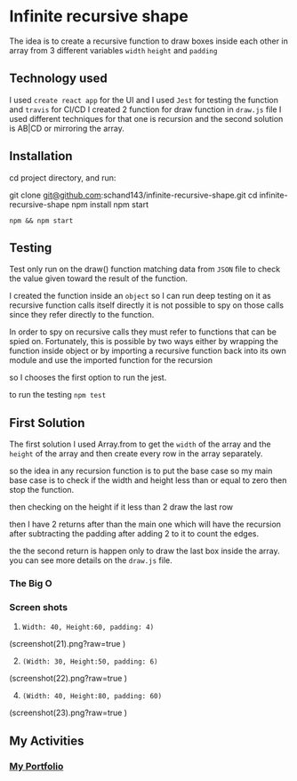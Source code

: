 # Infinite recursive shape

The idea is to create a recursive function to draw boxes inside each other in array from 3 different variables
`width` `height` and `padding`

## Technology used

I used `create react app` for the UI and I used `Jest` for testing the function and `travis` for CI/CD
I created 2 function for draw function in `draw.js` file I used different techniques for that one is recursion and the second solution is AB|CD or mirroring the array.

## Installation

cd project directory, and run:

git clone git@github.com:schand143/infinite-recursive-shape.git
cd infinite-recursive-shape
npm install
npm start

`npm && npm start`

## Testing

Test only run on the draw() function matching data from `JSON` file to check the value given toward the result of the function.

I created the function inside an `object` so I can run deep testing on it as recursive function calls itself directly it is not possible to spy on those calls since they refer directly to the function.

In order to spy on recursive calls they must refer to functions that can be spied on. Fortunately, this is possible by two ways either by wrapping the function inside object or by importing a recursive function back into its own module and use the imported function for the recursion

so I chooses the first option to run the jest.

to run the testing
`npm test`

## First Solution

The first solution I used Array.from to get the `width` of the array and the `height` of the array and then create every row in the array separately.

so the idea in any recursion function is to put the base case so my main base case is to check if the width and height less than or equal to zero then stop the function.

then checking on the height if it less than 2 draw the last row

then I have 2 returns after than the main one which will have the recursion after subtracting the padding after adding 2 to it to count the edges.

the the second return is happen only to draw the last box inside the array.
you can see more details on the `draw.js` file.

### The Big O

### Screen shots

1.  `Width: 40, Height:60, padding: 4)`

(screenshot(21).png?raw=true )

2.  `(Width: 30, Height:50, padding: 6)`

(screenshot(22).png?raw=true )

4.  `(Width: 40, Height:80, padding: 60)`

(screenshot(23).png?raw=true )

## My Activities

### <a href="https://schand143.github.io/My-Portfolio/">My Portfolio</a>
